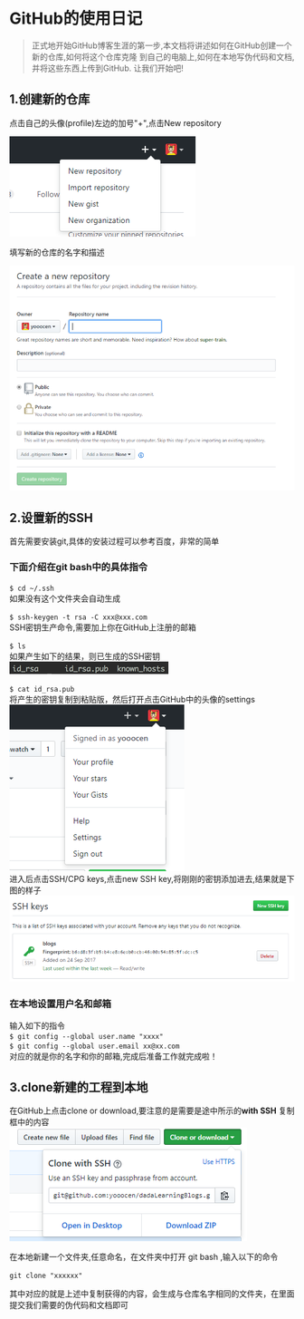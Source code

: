 # GitHub的使用日记

>正式地开始GitHub博客生涯的第一步,本文档将讲述如何在GitHub创建一个新的仓库,如何将这个仓库克隆
>到自己的电脑上,如何在本地写伪代码和文档,并将这些东西上传到GitHub.
>让我们开始吧!

## 1.创建新的仓库

点击自己的头像(profile)左边的加号"+",点击New repository

![](rescource/createRepository.png)

填写新的仓库的名字和描述

![](rescource/20170924154857.png)

## 2.设置新的SSH

首先需要安装git,具体的安装过程可以参考百度，非常的简单<br/>

### 下面介绍在git bash中的具体指令

``$ cd ~/.ssh``<br/>
如果没有这个文件夹会自动生成<br/>

``$ ssh-keygen -t rsa -C xxx@xxx.com``<br/>
SSH密钥生产命令,需要加上你在GitHub上注册的邮箱

``$ ls``<br/>
如果产生如下的结果，则已生成的SSH密钥<br/>
![](rescource/20170924160159.png)

``$ cat id_rsa.pub``<br/>
将产生的密钥复制到粘贴版，然后打开点击GitHub中的头像的settings
![](rescource/20170924160740.png)<br>
进入后点击SSH/CPG keys,点击new SSH key,将刚刚的密钥添加进去,结果就是下图的样子<br>
![](rescource/20170924161016.png)

### 在本地设置用户名和邮箱

输入如下的指令<br>
``$ git config --global user.name "xxxx"``<br>
``$ git config --global user.email xx@xx.com``<br>
对应的就是你的名字和你的邮箱,完成后准备工作就完成啦！

## 3.clone新建的工程到本地

在GitHub上点击clone or download,要注意的是需要是途中所示的**with SSH** 复制框中的内容<br>
![](rescource/20170924161600.png)

在本地新建一个文件夹,任意命名，在文件夹中打开 git bash ,输入以下的命令<br>

``git clone "xxxxxx"``<br>

其中对应的就是上述中复制获得的内容，会生成与仓库名字相同的文件夹，在里面提交我们需要的伪代码和文档即可








